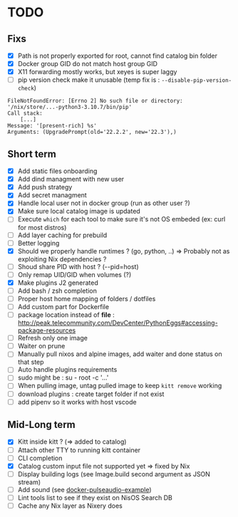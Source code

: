# TODO
## Fixs

- [x] Path is not properly exported for root, cannot find catalog bin folder
- [x] Docker group GID do not match host group GID
- [x] X11 forwarding mostly works, but xeyes is super laggy
- [ ] pip version check make it unusable (temp fix is : `--disable-pip-version-check`)
```
FileNotFoundError: [Errno 2] No such file or directory: '/nix/store/...-python3-3.10.7/bin/pip'
Call stack:
    [...]
Message: '[present-rich] %s'
Arguments: (UpgradePrompt(old='22.2.2', new='22.3'),)    
```

## Short term

- [x] Add static files onboarding
- [x] Add dind managment with new user
- [x] Add push strategy
- [x] Add secret managment
- [x] Handle local user not in docker group (run as other user ?)
- [x] Make sure local catalog image is updated
- [ ] Execute `which` for each tool to make sure it's not OS embeded (ex: curl for most distros)
- [ ] Add layer caching for prebuild
- [ ] Better logging
- [x] Should we properly handle runtimes ? (go, python, ..) => Probably not as exploiting Nix dependencies ?
- [ ] Shoud share PID with host ? (--pid=host)
- [ ] Only remap UID/GID when volumes (?)
- [x] Make plugins J2 generated
- [ ] Add bash / zsh completion
- [ ] Proper host home mapping of folders / dotfiles
- [ ] Add custom part for Dockerfile
- [ ] package location instead of __file__ : http://peak.telecommunity.com/DevCenter/PythonEggs#accessing-package-resources
- [ ] Refresh only one image
- [ ] Waiter on prune
- [ ] Manually pull nixos and alpine images, add waiter and done status on that step
- [ ] Auto handle plugins requirements
- [ ] sudo might be : su - root -c '...'
- [ ] When pulling image, untag pulled image to keep `kitt remove` working
- [ ] download plugins : create target folder if not exist
- [ ] add pipenv so it works with host vscode

## Mid-Long term

- [x] Kitt inside kitt ? (=> added to catalog)
- [ ] Attach other TTY to running kitt container
- [ ] CLI completion
- [x] Catalog custom input file not supported yet => fixed by Nix
- [ ] Display building logs (see Image.build second argument as JSON stream)
- [ ] Add sound (see [docker-pulseaudio-example](https://github.com/TheBiggerGuy/docker-pulseaudio-example))
- [ ] Lint tools list to see if they exist on NisOS Search DB
- [ ] Cache any Nix layer as Nixery does